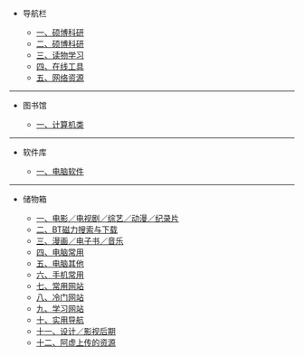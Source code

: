 - 导航栏

  - [一、硕博科研](shuobo.md)
  - [二、硕博科研](shuobo1.md)
  - [三、读物学习](1.1.ReadStudy.md)
  - [四、在线工具](1.2.OnlineTool.md)
  - [五、网络资源](1.3.ResourceSearch.md)
-----------------------------------------------

- 图书馆

  - [一、计算机类](2.1.ComputerBook.md)
-----------------------------------------------

- 软件库

  - [一、电脑软件](3.1.Computersoftware.md)
-----------------------------------------------

- 储物箱

  - [一、电影／电视剧／综艺／动漫／纪录片](4.1.md)
  - [二、BT磁力搜索与下载](4.2.md)
  - [三、漫画／电子书／音乐](4.3.md)
  - [四、电脑常用](4.4.md)
  - [五、电脑其他](4.5.md)
  - [六、手机常用](4.6.md)
  - [七、常用网站](4.7.md)
  - [八、冷门网站](4.8.md)
  - [九、学习网站](4.9.md)
  - [十、实用导航](4.10.md)
  - [十一、设计／影视后期](4.11.md)
  - [十二、阿虚上传的资源](4.12.md)

    



